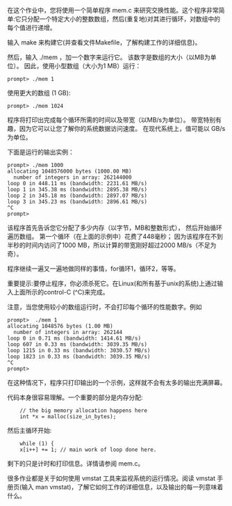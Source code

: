 在这个作业中，您将使用一个简单程序 mem.c 来研究交换性能。这个程序非常简单:它只分配一个特定大小的整数数组，然后(重复地)对其进行循环，对数组中的每个值进行递增。

输入 make 来构建它(并查看文件Makefile，了解构建工作的详细信息)。

然后，输入 ./mem ，加一个数字来运行它。 该数字是数组的大小（以MB为单位）。 因此，使用小型数组（大小为1 MB）运行：

```
prompt> ./mem 1
```

使用更大的数组 (1 GB):

```
prompt> ./mem 1024
```

程序将打印出完成每个循环所需的时间以及带宽（以MB/s为单位）。 
带宽特别有趣，因为它可以让您了解你的系统数据访问速度。 在现代系统上，值可能以 GB/s 为单位。

下面是运行的输出实例：

```
prompt> ./mem 1000
allocating 1048576000 bytes (1000.00 MB)
  number of integers in array: 262144000
loop 0 in 448.11 ms (bandwidth: 2231.61 MB/s)
loop 1 in 345.38 ms (bandwidth: 2895.38 MB/s)
loop 2 in 345.18 ms (bandwidth: 2897.07 MB/s)
loop 3 in 345.23 ms (bandwidth: 2896.61 MB/s)
^C
prompt> 
```

该程序首先告诉您它分配了多少内存（以字节，MB和整数形式），
然后开始循环遍历数组。 第一个循环（在上面的示例中）花费了448毫秒； 因为该程序在不到半秒的时间内访问了1000 MB，所以计算的带宽刚好超过2000 MB/s（不足为奇）。


程序继续一遍又一遍地做同样的事情，for循环1，循环2，等等。

重要提示:要停止程序，你必须杀死它。在Linux(和所有基于unix的系统)上通过输入上面所示的control-C (^C)来完成。

注意，当您使用较小的数组运行时，不会打印每个循环的性能数字。例如

```
prompt>  ./mem 1
allocating 1048576 bytes (1.00 MB)
  number of integers in array: 262144
loop 0 in 0.71 ms (bandwidth: 1414.61 MB/s)
loop 607 in 0.33 ms (bandwidth: 3039.35 MB/s)
loop 1215 in 0.33 ms (bandwidth: 3030.57 MB/s)
loop 1823 in 0.33 ms (bandwidth: 3039.35 MB/s)
^C
prompt> 
```

在这种情况下，程序只打印输出的一个示例，这样就不会有太多的输出充满屏幕。


代码本身很容易理解。一个重要的部分是内存分配:
```
    // the big memory allocation happens here
    int *x = malloc(size_in_bytes);
```

然后主循环开始:
```
    while (1) {
	x[i++] += 1; // main work of loop done here.
```

剩下的只是计时和打印信息。详情请参阅 mem.c。

很多作业都是关于如何使用 vmstat 工具来监视系统的运行情况。阅读 vmstat 手册页(输入 man vmstat)，了解它如何工作的详细信息，以及输出的每一列意味着什么。



